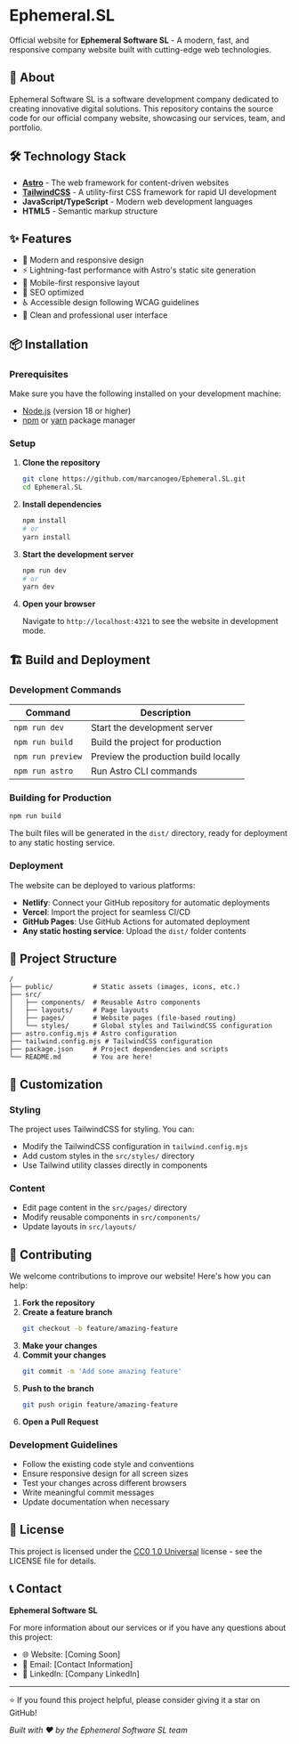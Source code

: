 # Ephemeral.SL

Official website for **Ephemeral Software SL** - A modern, fast, and responsive company website built with cutting-edge web technologies.

## 🚀 About

Ephemeral Software SL is a software development company dedicated to creating innovative digital solutions. This repository contains the source code for our official company website, showcasing our services, team, and portfolio.

## 🛠️ Technology Stack

- **[Astro](https://astro.build/)** - The web framework for content-driven websites
- **[TailwindCSS](https://tailwindcss.com/)** - A utility-first CSS framework for rapid UI development
- **JavaScript/TypeScript** - Modern web development languages
- **HTML5** - Semantic markup structure

## ✨ Features

- 🎨 Modern and responsive design
- ⚡ Lightning-fast performance with Astro's static site generation
- 📱 Mobile-first responsive layout
- 🎯 SEO optimized
- ♿ Accessible design following WCAG guidelines
- 🌙 Clean and professional user interface

## 📦 Installation

### Prerequisites

Make sure you have the following installed on your development machine:

- [Node.js](https://nodejs.org/) (version 18 or higher)
- [npm](https://www.npmjs.com/) or [yarn](https://yarnpkg.com/) package manager

### Setup

1. **Clone the repository**
   ```bash
   git clone https://github.com/marcanogeo/Ephemeral.SL.git
   cd Ephemeral.SL
   ```

2. **Install dependencies**
   ```bash
   npm install
   # or
   yarn install
   ```

3. **Start the development server**
   ```bash
   npm run dev
   # or
   yarn dev
   ```

4. **Open your browser**
   
   Navigate to `http://localhost:4321` to see the website in development mode.

## 🏗️ Build and Deployment

### Development Commands

| Command | Description |
|---------|-------------|
| `npm run dev` | Start the development server |
| `npm run build` | Build the project for production |
| `npm run preview` | Preview the production build locally |
| `npm run astro` | Run Astro CLI commands |

### Building for Production

```bash
npm run build
```

The built files will be generated in the `dist/` directory, ready for deployment to any static hosting service.

### Deployment

The website can be deployed to various platforms:

- **Netlify**: Connect your GitHub repository for automatic deployments
- **Vercel**: Import the project for seamless CI/CD
- **GitHub Pages**: Use GitHub Actions for automated deployment
- **Any static hosting service**: Upload the `dist/` folder contents

## 📁 Project Structure

```
/
├── public/          # Static assets (images, icons, etc.)
├── src/
│   ├── components/  # Reusable Astro components
│   ├── layouts/     # Page layouts
│   ├── pages/       # Website pages (file-based routing)
│   └── styles/      # Global styles and TailwindCSS configuration
├── astro.config.mjs # Astro configuration
├── tailwind.config.mjs # TailwindCSS configuration
├── package.json     # Project dependencies and scripts
└── README.md        # You are here!
```

## 🎨 Customization

### Styling

The project uses TailwindCSS for styling. You can:

- Modify the TailwindCSS configuration in `tailwind.config.mjs`
- Add custom styles in the `src/styles/` directory
- Use Tailwind utility classes directly in components

### Content

- Edit page content in the `src/pages/` directory
- Modify reusable components in `src/components/`
- Update layouts in `src/layouts/`

## 🤝 Contributing

We welcome contributions to improve our website! Here's how you can help:

1. **Fork the repository**
2. **Create a feature branch**
   ```bash
   git checkout -b feature/amazing-feature
   ```
3. **Make your changes**
4. **Commit your changes**
   ```bash
   git commit -m 'Add some amazing feature'
   ```
5. **Push to the branch**
   ```bash
   git push origin feature/amazing-feature
   ```
6. **Open a Pull Request**

### Development Guidelines

- Follow the existing code style and conventions
- Ensure responsive design for all screen sizes
- Test your changes across different browsers
- Write meaningful commit messages
- Update documentation when necessary

## 📄 License

This project is licensed under the [CC0 1.0 Universal](LICENSE) license - see the LICENSE file for details.

## 📞 Contact

**Ephemeral Software SL**

For more information about our services or if you have any questions about this project:

- 🌐 Website: [Coming Soon]
- 📧 Email: [Contact Information]
- 💼 LinkedIn: [Company LinkedIn]

---

⭐ If you found this project helpful, please consider giving it a star on GitHub!

*Built with ❤️ by the Ephemeral Software SL team*
